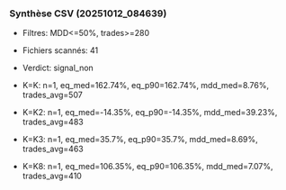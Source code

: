 ### Synthèse CSV (20251012_084639)

- Filtres: MDD<=50%, trades>=280
- Fichiers scannés: 41
- Verdict: signal_non

- K=K: n=1, eq_med=162.74%, eq_p90=162.74%, mdd_med=8.76%, trades_avg=507
- K=K2: n=1, eq_med=-14.35%, eq_p90=-14.35%, mdd_med=39.23%, trades_avg=483
- K=K3: n=1, eq_med=35.7%, eq_p90=35.7%, mdd_med=8.69%, trades_avg=463
- K=K8: n=1, eq_med=106.35%, eq_p90=106.35%, mdd_med=7.07%, trades_avg=410
